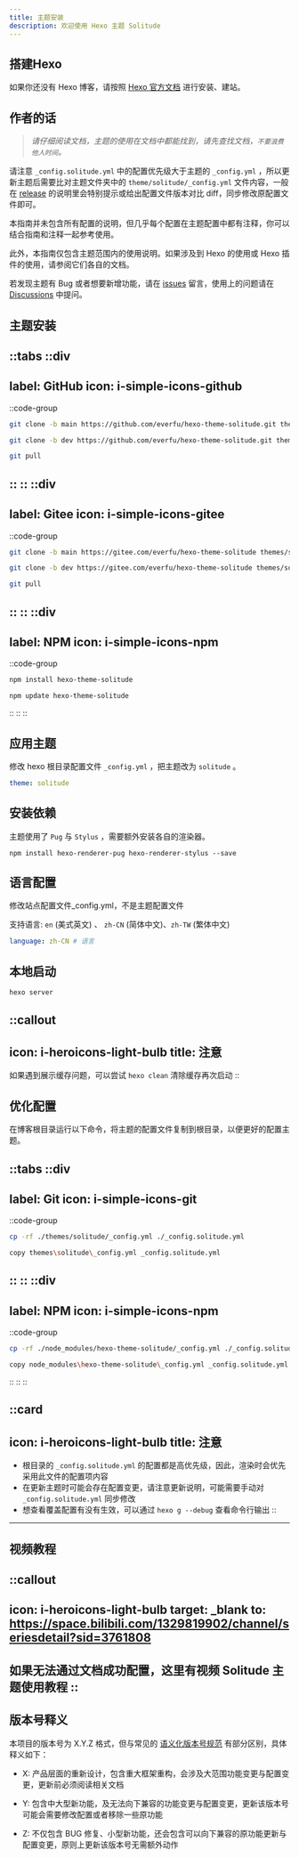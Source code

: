 ```yaml
---
title: 主题安装
description: 欢迎使用 Hexo 主题 Solitude
---
```


## 搭建Hexo

如果你还没有 Hexo 博客，请按照 [Hexo 官方文档](https://hexo.io/zh-cn/docs/) 进行安装、建站。

## 作者的话

> *请仔细阅读文档，主题的使用在文档中都能找到，请先查找文档，`不要浪费他人时间`。*

请注意 `_config.solitude.yml` 中的配置优先级大于主题的 `_config.yml`
，所以更新主题后需要比对主题文件夹中的 `theme/solitude/_config.yml` 
文件内容，一般在 [release](https://github.com/everfu/hexo-theme-solitude/releases) 的说明里会特别提示或给出配置文件版本对比 diff，同步修改原配置文件即可。

本指南并未包含所有配置的说明，但几乎每个配置在主题配置中都有注释，你可以结合指南和注释一起参考使用。

此外，本指南仅包含主题范围内的使用说明。如果涉及到 Hexo 的使用或 Hexo 插件的使用，请参阅它们各自的文档。

若发现主题有 Bug 或者想要新增功能，请在 [issues](https://github.com/everfu/Hexo-theme-solitude/issues) 留言，使用上的问题请在 [Discussions](https://github.com/orgs/everfu/discussions) 中提问。


## 主题安装
::tabs
  ::div
  ---
  label: GitHub
  icon: i-simple-icons-github
  ---
  ::code-group
  ```bash [稳定版]
  git clone -b main https://github.com/everfu/hexo-theme-solitude.git themes/solitude
  ```
  ```bash [开发版]
  git clone -b dev https://github.com/everfu/hexo-theme-solitude.git themes/solitude
  ```
  ```bash [升级方法]
  git pull
  ```
  ::
  ::
  ::div
  ---
  label: Gitee
  icon: i-simple-icons-gitee
  ---
  ::code-group
  ```bash [稳定版]
  git clone -b main https://gitee.com/everfu/hexo-theme-solitude themes/solitude
  ```
  ```bash [开发版]
  git clone -b dev https://gitee.com/everfu/hexo-theme-solitude themes/solitude
  ```
  ```bash [升级方法]
  git pull
  ```
  ::
  ::
  ::div
  ---
  label: NPM
  icon: i-simple-icons-npm
  ---
  ::code-group
  ```bash [稳定版]
  npm install hexo-theme-solitude
  ```
  ```bash [升级方法]
  npm update hexo-theme-solitude
  ```
  ::
  ::
::

## 应用主题

修改 hexo 根目录配置文件 `_config.yml` ，把主题改为 `solitude` 。​

```yaml [_config.yml]
theme: solitude
```

## 安装依赖

主题使用了 `Pug` 与 `Stylus` ，需要额外安装各自的渲染器。

```shell [Terminal]
npm install hexo-renderer-pug hexo-renderer-stylus --save
```

## 语言配置

修改站点配置文件_config.yml，不是主题配置文件

支持语言:  `en` (美式英文) 、 `zh-CN` (简体中文)、`zh-TW` (繁体中文)

```yaml [_config.yml]
language: zh-CN # 语言
```

## 本地启动
```shell [Terminal]
hexo server
```

::callout
---
icon: i-heroicons-light-bulb
title: 注意
---
如果遇到展示缓存问题，可以尝试 `hexo clean` 清除缓存再次启动
::

## 优化配置

在博客根目录运行以下命令，将主题的配置文件复制到根目录，以便更好的配置主题。

::tabs
  ::div
  ---
  label: Git
  icon: i-simple-icons-git
  ---
  ::code-group
  ```bash [Mac/Linux]
  cp -rf ./themes/solitude/_config.yml ./_config.solitude.yml
  ```
  ```bash [Windows]
  copy themes\solitude\_config.yml _config.solitude.yml
  ```
  ::
  ::
  ::div
  ---
  label: NPM
  icon: i-simple-icons-npm
  ---
  ::code-group
  ```bash [Mac/Linux]
  cp -rf ./node_modules/hexo-theme-solitude/_config.yml ./_config.solitude.yml
  ```
  ```bash [Windows]
  copy node_modules\hexo-theme-solitude\_config.yml _config.solitude.yml
  ```
  ::
  ::
::

::card
---
icon: i-heroicons-light-bulb
title: 注意
---
- 根目录的 `_config.solitude.yml` 的配置都是高优先级，因此，渲染时会优先采用此文件的配置项内容
- 在更新主题时可能会存在配置变更，请注意更新说明，可能需要手动对 `_config.solitude.yml` 同步修改
- 想查看覆盖配置有没有生效，可以通过 `hexo g --debug` 查看命令行输出
::
---
## 视频教程

::callout
---
icon: i-heroicons-light-bulb
target: _blank
to: https://space.bilibili.com/1329819902/channel/seriesdetail?sid=3761808
---
如果无法通过文档成功配置，这里有视频 Solitude 主题使用教程
::
---
## 版本号释义

本项目的版本号为 X.Y.Z 格式，但与常见的 [语义化版本号规范](https://semver.org/lang/zh-CN/) 有部分区别，具体释义如下：

- X: 产品层面的重新设计，包含重大框架重构，会涉及大范围功能变更与配置变更，更新前必须阅读相关文档

- Y: 包含中大型新功能，及无法向下兼容的功能变更与配置变更，更新该版本号可能会需要修改配置或者移除一些原功能

- Z: 不仅包含 BUG 修复、小型新功能，还会包含可以向下兼容的原功能更新与配置变更，原则上更新该版本号无需额外动作
